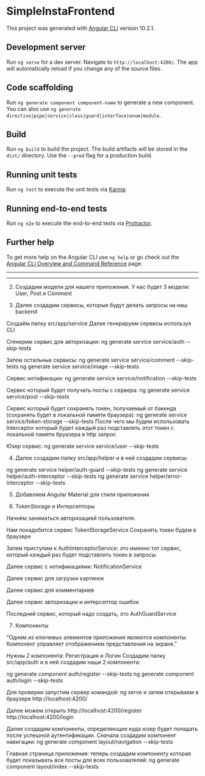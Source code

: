 # SimpleInstaFrontend

This project was generated with [Angular CLI](https://github.com/angular/angular-cli) version 10.2.1.

## Development server

Run `ng serve` for a dev server. Navigate to `http://localhost:4200/`. The app will automatically reload if you change any of the source files.

## Code scaffolding

Run `ng generate component component-name` to generate a new component. You can also use `ng generate directive|pipe|service|class|guard|interface|enum|module`.

## Build

Run `ng build` to build the project. The build artifacts will be stored in the `dist/` directory. Use the `--prod` flag for a production build.

## Running unit tests

Run `ng test` to execute the unit tests via [Karma](https://karma-runner.github.io).

## Running end-to-end tests

Run `ng e2e` to execute the end-to-end tests via [Protractor](http://www.protractortest.org/).

## Further help

To get more help on the Angular CLI use `ng help` or go check out the [Angular CLI Overview and Command Reference](https://angular.io/cli) page.


-----------------------




------------------------

2. Создадим модели для нашего приложения. У нас будет 3 модели: User, Post и Comment

3. Далее создадим сервисы, которые будут делать запросы на наш backend

Создаём папку src/app/service
Далее генерируем сервисы используя CLI

Сгенерим сервис для авторизации:
ng generate service service/auth --skip-tests

Затем остальные сервисы:
ng generate service service/comment --skip-tests
ng generate service service/image --skip-tests

Сервис нотификации:
ng generate service service/notification --skip-tests

Сервис который будет получать посты с сервера:
ng generate service service/post --skip-tests

Сервис который будет сохранять токен, получаемый от бэкенда
(сохранять будет в локальной памяти браузера):
ng generate service service/token-storage --skip-tests
После чего мы будем использовать Interceptor который будет каждый раз
подставлять этот токен с локальной памяти бруазера в http запрос

Юзер сервис:
ng generate service service/user --skip-tests

4. Далее создадим папку src/app/helper и в ней создадим сервисы:
   
ng generate service helper/auth-guard --skip-tests
ng generate service helper/auth-interceptor --skip-tests
ng generate service helper/error-interceptor --skip-tests

5. Добавляем Angular Material для стиля приложения

6. TokenStorage и Интерсепторы

Начнём заниматься авторизацией пользователя.

Нам понадобится сервис TokenStorageService
Сохранять токен будем в браузере

Затем приступим к AuthInterceptorService: это именно тот сервис, который каждый раз
будет подставлять токен в запросы.

Далее сервис с нотификациями: NotificationService

Далее сервис для загрузки картинок

Далее сервис для комментариев

Далее сервис авторизации и интерсептор ошибок

Последний сервис, который надо создать, это AuthGuardService

7. Компоненты

"Одним из ключевых элементов приложения являются компоненты. Компонент управляет 
отображением представления на экране."

Нужны 2 компонента: Регистрация и Логин
Создадим папку src/app/auth и в ней создадим наши 2 компонента:

ng generate component auth/register --skip-tests
ng generate component auth/login --skip-tests

Для проверки запустим сервер командой:
ng serve
и затем открываем в браузере http://localhost:4200/

Далее можем открыть
http://localhost:4200/register
http://localhost:4200/login

Далее создадим компоненты, определяющие куда юзер будет попадать после успешной аутентификации.
Сначала создадим компонент навигации:
ng generate component layout/navigation --skip-tests

Главная страница приложения: теперь создадим компоненту которая будет показывать все посты
для всех пользователей:
ng generate component layout/index --skip-tests

